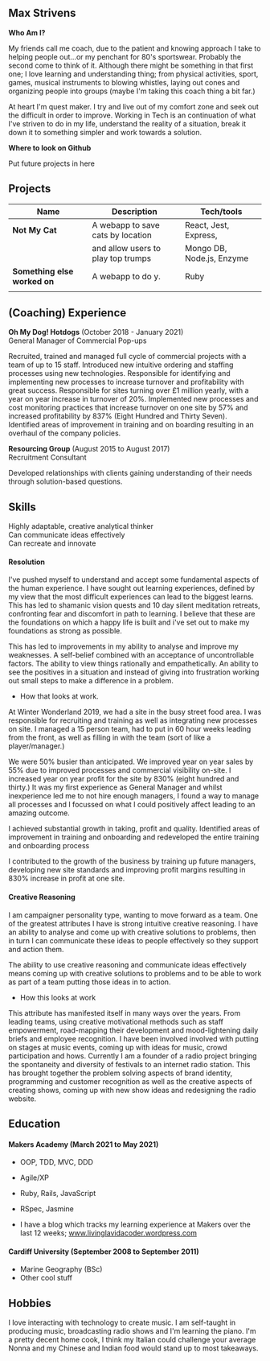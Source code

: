 ## Max Strivens

**Who Am I?**

My friends call me coach, due to the patient and knowing approach I take to helping people out...or my penchant for 80's sportswear. Probably the second come to think of it. Although there might be something in that first one; I love learning and understanding thing; from physical activities, sport, games, musical instruments to blowing whistles, laying out cones and organizing people into groups (maybe I'm taking this coach thing a bit far.)

At heart I'm quest maker. I try and live out of my comfort zone and seek out the difficult in order to improve. Working in Tech is an continuation of what I've striven to do in my life, understand the reality of a situation, break it down it to something simpler and work towards a solution.

**Where to look on Github**

Put future projects in here

## Projects

| Name                         | Description                        | Tech/tools                |
| ---------------------------- | -------------------                | -----------------         |
| **Not My Cat**               | A webapp to save cats by location  |  React, Jest, Express,    |
|                              | and allow users to play top trumps |  Mongo DB, Node.js, Enzyme|
|  **Something else worked on**| A webapp to do y.                  |  Ruby                      | 
|                              |                                    |                           |

## (Coaching) Experience

**Oh My Dog! Hotdogs** (October 2018 - January 2021)  
General Manager of Commercial Pop-ups

Recruited, trained and managed full cycle of commercial projects with a team of up to 15 staff. 
Introduced new intuitive ordering and staffing processes using new technologies. 
Responsible for identifying and implementing new processes to increase turnover and profitability with great success. 
Responsible for sites turning over £1 million yearly,  with a year on year increase in turnover of 20%. 
Implemented new processes and cost monitoring practices that increase turnover on one site by 57% and increased profitability by 837% (Eight Hundred and Thirty Seven).    
Identified areas of improvement in training and on boarding resulting in an overhaul of the company policies. 

**Resourcing Group** (August 2015 to August 2017)  
Recruitment Consultant

Developed relationships with clients gaining understanding of their needs through solution-based questions.


## Skills

Highly adaptable, creative analytical thinker  
Can communicate ideas effectively  
Can recreate and innovate

#### Resolution

I've pushed myself to understand and accept some fundamental aspects of the human experience. I have sought out learning experiences, defined by my view that the most difficult experiences can lead to the biggest learns. This has led to shamanic vision quests and 10 day silent meditation retreats, confronting fear and discomfort in path to learning. I believe that these are the foundations on which a happy life is built and i've set out to make my foundations as strong as possible.

This has led to improvements in my ability to analyse and improve my weaknesses. A self-belief combined with an acceptance of uncontrollable factors. The ability to view things rationally and empathetically. An ability to see the positives in a situation and instead of giving into frustration working out small steps to make a difference in a problem.

- How that looks at work.

At Winter Wonderland 2019, we had a site in the busy street food area. I was responsible for recruiting and training as well as integrating new processes on site. I managed a 15 person team, had to put in 60 hour weeks leading from the front, as well as filling in with the team (sort of like a player/manager.)

We were 50% busier than anticipated. We improved year on year sales by 55% due to improved processes and commercial visibility on-site. I increased year on year profit for the site by 830% (eight hundred and thirty.) It was my first experience as General Manager and whilst inexperience led me to not hire enough managers, I found a way to manage all processes and I focussed on what I could positively affect leading to an amazing outcome.

I achieved substantial growth in taking, profit and quality. Identified areas of improvement in training and onboarding and redeveloped the entire training and onboarding process

I contributed to the growth of the business by training up future managers, developing new site standards and improving profit margins resulting in 830% increase in profit at one site.

#### Creative Reasoning

I am campaigner personality type, wanting to move forward as a team. One of the greatest attributes I have is strong intuitive creative reasoning. I have an ability to analyse and come up with creative solutions to problems, then in turn I can communicate these ideas to people effectively so they support and action them.

The ability to use creative reasoning and communicate ideas effectively means coming up with creative solutions to problems and to be able to work as part of a team putting those ideas in to action.

- How this looks at work

This attribute has manifested itself in many ways over the years. From leading teams, using creative motivational methods such as staff empowerment, road-mapping their development and mood-lightening daily briefs and employee recognition.
I have been involved involved with putting on stages at music events, coming up with ideas for music, crowd participation and hows.
Currently I am a founder of a radio project bringing the spontaneity and diversity of festivals to an internet radio station. This has brought together the problem solving aspects of brand identity, programming and customer recognition as well as the creative aspects of creating shows, coming up with new show ideas and redesigning the radio website.

## Education

#### Makers Academy (March 2021 to May 2021)

- OOP, TDD, MVC, DDD
- Agile/XP
- Ruby, Rails, JavaScript
- RSpec, Jasmine

- I have a blog which tracks my learning experience at Makers over the last 12 weeks;
  www.livinglavidacoder.wordpress.com

#### Cardiff University (September 2008 to September 2011)

- Marine Geography (BSc)
- Other cool stuff

## Hobbies

I love interacting with technology to create music. I am self-taught in producing music, broadcasting radio shows and I'm learning the piano.
I'm a pretty decent home cook, I think my Italian could challenge your average Nonna and my Chinese and Indian food would stand up to most takeaways.
